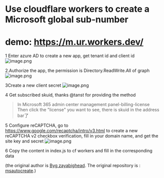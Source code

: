 # Use cloudflare workers to create a Microsoft global sub-number
# demo: https://m.ur.workers.dev/


1 Enter azure AD to create a new app, get tenant id and client id
![image.png](https://i.loli.net/2020/01/26/57GcEDYlQFTOMBL.png)

2.Authorize the app, the permission is Directory.ReadWrite.All of graph
![image.png](https://res.cloudinary.com/image-cdn-78/image/upload/v1605445897/idcreation_vpdqmc.png)

3Create a new client secret
![image.png](https://res.cloudinary.com/image-cdn-78/image/upload/v1605446054/client_secret_khqfox.png)

4 Get subscribed skuid, thanks @tanst for providing the method
> In Microsoft 365 admin center management panel-billing-license
> Then click the "license" you want to see, there is skuid in the address bar了



5 Configure reCAPTCHA, go to https://www.google.com/recaptcha/intro/v3.html to create a new reCAPTCHA v2 checkbox verification, fill in your domain name, and get the site key and secret 
![image.png](https://res.cloudinary.com/image-cdn-78/image/upload/v1605446131/recaptcha_abgwi3.png)



6 Copy the content in index.js to cf workers and fill in the corresponding data


(the original author is [Byg zayabighead](https://github.com/zayabighead). The original repository is : [msautocreate](https://github.com/365a1/msautocreate).)
